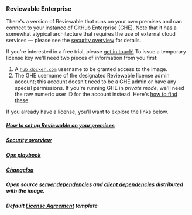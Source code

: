 ### Reviewable Enterprise

There's a version of Reviewable that runs on your own premises and can connect to your instance of GitHub Enterprise (GHE).  Note that it has a somewhat atypical architecture that requires the use of external cloud services &mdash; please see the [security overview](https://github.com/Reviewable/Reviewable/blob/master/enterprise/security.md) for details.

If you're interested in a free trial, please [get in touch!](mailto:support@reviewable.io?subject=Enterprise%20edition)  To issue a temporary license key we'll need two pieces of information from you first:
1. A [`hub.docker.com`](https:/hub.docker.com/) username to be granted access to the image.
2. The GHE username of the designated Reviewable license admin account; this account doesn't need to be a GHE admin or have any special permissions.  If you're running GHE in _private mode_, we'll need the raw numeric user ID for the account instead.  Here's [how to find these](https://github.com/Reviewable/Reviewable/blob/master/enterprise/userid.md).

If you already have a license, you'll want to explore the links below.

##### [How to set up Reviewable on your premises](https://github.com/Reviewable/Reviewable/blob/master/enterprise/config.md)

##### [Security overview](https://github.com/Reviewable/Reviewable/blob/master/enterprise/security.md)

##### [Ops playbook](https://github.com/Reviewable/Reviewable/blob/master/enterprise/operations.md)

##### [Changelog](https://github.com/Reviewable/Reviewable/blob/master/enterprise/changelog.md)

##### Open source [server dependencies](https://app.fossa.io/reports/ef41d9ac-ed5e-461b-82ce-3c06154c0321) and [client dependencies](https://app.fossa.io/reports/efbaf284-6782-49f5-9cf2-57a98792a723) distributed with the image.

##### Default [License Agreement](https://github.com/Reviewable/Reviewable/raw/master/enterprise/Reviewable%20MLA%20Template.pdf) template
